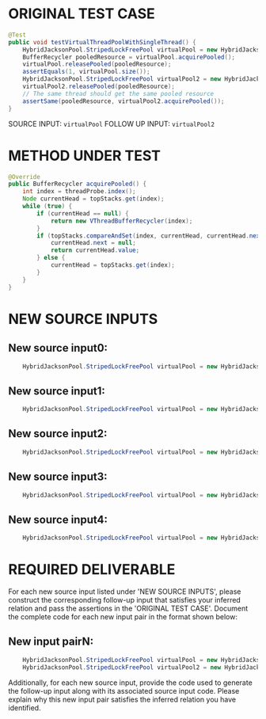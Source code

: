 # ORIGINAL TEST CASE
```java
@Test
public void testVirtualThreadPoolWithSingleThread() {
    HybridJacksonPool.StripedLockFreePool virtualPool = new HybridJacksonPool.StripedLockFreePool(4);
    BufferRecycler pooledResource = virtualPool.acquirePooled();
    virtualPool.releasePooled(pooledResource);
    assertEquals(1, virtualPool.size());
    HybridJacksonPool.StripedLockFreePool virtualPool2 = new HybridJacksonPool.StripedLockFreePool(4);
    virtualPool2.releasePooled(pooledResource);
    // The same thread should get the same pooled resource
    assertSame(pooledResource, virtualPool2.acquirePooled());
}

```
SOURCE INPUT: `virtualPool`
FOLLOW UP INPUT: `virtualPool2`


# METHOD UNDER TEST
```java
@Override
public BufferRecycler acquirePooled() {
    int index = threadProbe.index();
    Node currentHead = topStacks.get(index);
    while (true) {
        if (currentHead == null) {
            return new VThreadBufferRecycler(index);
        }
        if (topStacks.compareAndSet(index, currentHead, currentHead.next)) {
            currentHead.next = null;
            return currentHead.value;
        } else {
            currentHead = topStacks.get(index);
        }
    }
}

```


# NEW SOURCE INPUTS
## New source input0:
```java
    HybridJacksonPool.StripedLockFreePool virtualPool = new HybridJacksonPool.StripedLockFreePool(0);
```

## New source input1:
```java
    HybridJacksonPool.StripedLockFreePool virtualPool = new HybridJacksonPool.StripedLockFreePool(1);
```

## New source input2:
```java
    HybridJacksonPool.StripedLockFreePool virtualPool = new HybridJacksonPool.StripedLockFreePool(10);
```

## New source input3:
```java
    HybridJacksonPool.StripedLockFreePool virtualPool = new HybridJacksonPool.StripedLockFreePool(Integer.MAX_VALUE);
```

## New source input4:
```java
    HybridJacksonPool.StripedLockFreePool virtualPool = new HybridJacksonPool.StripedLockFreePool(-1);
```



# REQUIRED DELIVERABLE
For each new source input listed under 'NEW SOURCE INPUTS', please construct the corresponding follow-up input that satisfies your inferred relation and pass the assertions in the 'ORIGINAL TEST CASE'. Document the complete code for each new input pair in the format shown below:
## New input pairN:
```java
    HybridJacksonPool.StripedLockFreePool virtualPool = new HybridJacksonPool.StripedLockFreePool(4);
    HybridJacksonPool.StripedLockFreePool virtualPool2 = new HybridJacksonPool.StripedLockFreePool(4);
```

Additionally, for each new source input, provide the code used to generate the follow-up input along with its associated source input code. Please explain why this new input pair satisfies the inferred relation you have identified.